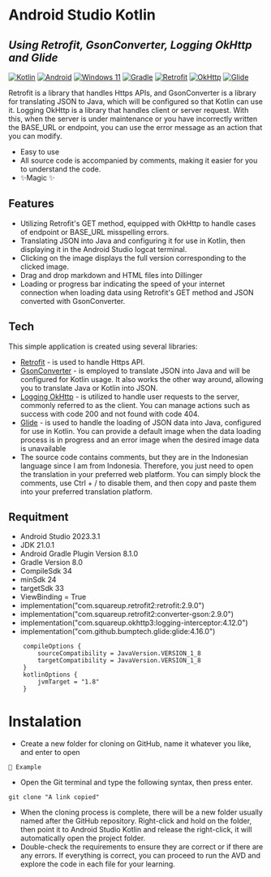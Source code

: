 # Android Studio Kotlin
## _Using Retrofit, GsonConverter, Logging OkHttp and Glide_

[![Kotlin](https://img.shields.io/badge/kotlin-%237F52FF.svg?style=for-the-badge&logo=kotlin&logoColor=white)](https://kotlinlang.org/)
[![Android](https://img.shields.io/badge/Android-3DDC84?style=for-the-badge&logo=android&logoColor=white)](https://developer.android.com/studio?hl=id)
[![Windows 11](https://img.shields.io/badge/Windows%2011-%230079d5.svg?style=for-the-badge&logo=Windows%2011&logoColor=white)](https://www.microsoft.com/software-download/windows11)
[![Gradle](https://img.shields.io/badge/Gradle-02303A.svg?style=for-the-badge&logo=Gradle&logoColor=white)](https://gradle.org/)
[![Retrofit](https://img.shields.io/badge/Retrofit-Official%20Site-green.svg)](https://square.github.io/retrofit/)
[![OkHttp](https://img.shields.io/badge/Android%20Studio-Kotlin%20with%20OkHttp-brightgreen.svg)](https://square.github.io/okhttp/)
[![Glide](https://img.shields.io/badge/Android%20Studio-Kotlin%20with%20Glide-orange.svg)](https://github.com/bumptech/glide)

Retrofit is a library that handles Https APIs, and GsonConverter is a library for translating JSON to Java, which will be configured so that Kotlin can use it. Logging OkHttp is a library that handles client or server request. With this, when the server is under maintenance or you have incorrectly written the BASE_URL or endpoint, you can use the error message as an action that you can modify.

- Easy to use 
- All source code is accompanied by comments, making it easier for you to understand the code. 
- ✨Magic ✨

## Features

- Utilizing Retrofit's GET method, equipped with OkHttp to handle cases of endpoint or BASE_URL misspelling errors.
- Translating JSON into Java and configuring it for use in Kotlin, then displaying it in the Android Studio logcat terminal.
- Clicking on the image displays the full version corresponding to the clicked image.
- Drag and drop markdown and HTML files into Dillinger
- Loading or progress bar indicating the speed of your internet connection when loading data using Retrofit's GET method and JSON converted with GsonConverter.

## Tech
This simple application is created using several libraries:
- [Retrofit](https://square.github.io/retrofit/) - is used to handle Https API.
- [GsonConverter](https://square.github.io/retrofit/) - is employed to translate JSON into Java and will be configured for Kotlin usage. It also works the other way around, allowing you to translate Java or Kotlin into JSON.
- [Logging OkHttp](https://github.com/square/okhttp) - is utilized to handle user requests to the server, commonly referred to as the client. You can manage actions such as success with code 200 and not found with code 404.
- [Glide](https://github.com/bumptech/glide) - is used to handle the loading of JSON data into Java, configured for use in Kotlin. You can provide a default image when the data loading process is in progress and an error image when the desired image data is unavailable
- The source code contains comments, but they are in the Indonesian language since I am from Indonesia. Therefore, you just need to open the translation in your preferred web platform. You can simply block the comments, use Ctrl + / to disable them, and then copy and paste them into your preferred translation platform.

## Requitment
- Android Studio 2023.3.1
- JDK 21.0.1
- Android Gradle Plugin Version 8.1.0
- Gradle Version 8.0
- CompileSdk 34
- minSdk 24
- targetSdk 33
- ViewBinding = True
- implementation("com.squareup.retrofit2:retrofit:2.9.0")
- implementation("com.squareup.retrofit2:converter-gson:2.9.0")
- implementation("com.squareup.okhttp3:logging-interceptor:4.12.0")
- implementation("com.github.bumptech.glide:glide:4.16.0")
```
    compileOptions {
        sourceCompatibility = JavaVersion.VERSION_1_8
        targetCompatibility = JavaVersion.VERSION_1_8
    }
    kotlinOptions {
        jvmTarget = "1.8"
    }
```

# Instalation

- Create a new folder for cloning on GitHub, name it whatever you like, and enter to open
```
📁 Example
```
- Open the Git terminal and type the following syntax, then press enter.
```
git clone "A link copied"
```
- When the cloning process is complete, there will be a new folder usually named after the GitHub repository. Right-click and hold on the folder, then point it to Android Studio Kotlin and release the right-click, it will automatically open the project folder.
- Double-check the requirements to ensure they are correct or if there are any errors. If everything is correct, you can proceed to run the AVD and explore the code in each file for your learning. 
